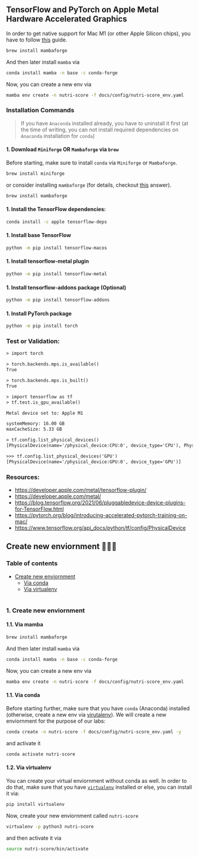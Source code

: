## TensorFlow and PyTorch on Apple Metal Hardware Accelerated Graphics

In order to get native support for Mac M1 (or other Apple Silicon chips), you have to follow [this](https://developer.apple.com/metal/tensorflow-plugin/) guide.


```bash
brew install mambaforge
```

And then later install `mamba` via

```bash
conda install mamba -n base -c conda-forge
```

Now, you can create a new env via

```bash
mamba env create -n nutri-score -f docs/config/nutri-score_env.yaml
```

### Installation Commands

> If you have `Anaconda` installed already, you have to uninstall it first (at the time of writing, you can not install required dependencies on `Anaconda` installation for `conda`)
#### 1. Download `Miniforge` OR `Mambaforge` via `brew`

Before starting, make sure to install `conda` via `Miniforge` or `Mambaforge`. 

```bash
brew install miniforge
```

or consider installing `mambaforge` (for details, checkout [this](https://stackoverflow.com/a/72970797/6390175) answer).

```bash
brew install mambaforge
```

#### 1. Install the TensorFlow dependencies:

```bash
conda install -c apple tensorflow-deps
```

#### 1. Install base TensorFlow

```bash
python -m pip install tensorflow-macos
```

#### 1. Install tensorflow-metal plugin

```bash
python -m pip install tensorflow-metal
```

#### 1. Install tensorflow-addons package (Optional)

```bash
python -m pip install tensorflow-addons
```

#### 1. Install PyTorch package

```bash
python -m pip install torch
```

### Test or Validation:

```txt
> import torch

> torch.backends.mps.is_available()
True

> torch.backends.mps.is_built()
True

> import tensorflow as tf
> tf.test.is_gpu_available()

Metal device set to: Apple M1

systemMemory: 16.00 GB
maxCacheSize: 5.33 GB

> tf.config.list_physical_devices()
[PhysicalDevice(name='/physical_device:CPU:0', device_type='CPU'), PhysicalDevice(name='/physical_device:GPU:0', device_type='GPU')]

>>> tf.config.list_physical_devices('GPU')
[PhysicalDevice(name='/physical_device:GPU:0', device_type='GPU')]

```

### Resources:

- https://developer.apple.com/metal/tensorflow-plugin/
- https://developer.apple.com/metal/
- https://blog.tensorflow.org/2021/06/pluggabledevice-device-plugins-for-TensorFlow.html
- https://pytorch.org/blog/introducing-accelerated-pytorch-training-on-mac/
- https://www.tensorflow.org/api_docs/python/tf/config/PhysicalDevice


## Create new enviornment 👨🏻‍💻

### Table of contents

- [Create new enviornment](#create-new-env)
  * [Via conda](#new-env-conda)
  * [Via virtualenv](#new-env-virtualenv)

#

<a id="create-new-env" />

### 1. Create new enviornment

<a id="new-env-mamba" />

#### 1.1. Via mamba

```bash
brew install mambaforge
```

And then later install `mamba` via

```bash
conda install mamba -n base -c conda-forge
```

Now, you can create a new env via

```bash
mamba env create -n nutri-score -f docs/config/nutri-score_env.yaml
```

<a id="new-env-conda" />

#### 1.1. Via conda

Before starting further, make sure that you have `conda` (Anaconda) installed (otherwise, create a new env via [virutalenv](#new-env-virtualenv)). We will create a new enviornment for the purpose of our labs:

```bash
conda create -n nutri-score -f docs/config/nutri-score_env.yaml -y
```

and activate it

```bash
conda activate nutri-score
```

<a id="new-env-virtualenv" />

#### 1.2. Via virtualenv

You can create your virtual enviornment without conda as well. In order to do that, make sure that you have [`virtualenv`](https://pypi.org/project/virtualenv/) installed or else, you can install it via:


```bash
pip install virtualenv
```

Now, create your new enviornment called `nutri-score`

```bash
virtualenv -p python3 nutri-score
```

and then activate it via

```bash
source nutri-score/bin/activate
```

